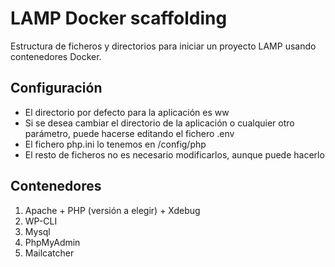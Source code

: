 # LAMP Docker scaffolding

Estructura de ficheros y directorios para iniciar un proyecto LAMP usando contenedores Docker.

## Configuración

- El directorio por defecto para la aplicación es ww
- Si se desea cambiar el directorio de la aplicación o cualquier otro parámetro, puede hacerse editando el fichero .env
- El fichero php.ini lo tenemos en /config/php
- El resto de ficheros no es necesario modificarlos, aunque puede hacerlo

## Contenedores

1. Apache + PHP (versión a elegir) + Xdebug
2. WP-CLI
3. Mysql
4. PhpMyAdmin
5. Mailcatcher
